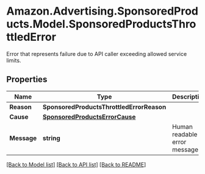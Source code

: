 # Amazon.Advertising.SponsoredProducts.Model.SponsoredProductsThrottledError
Error that represents failure due to API caller exceeding allowed service limits.

## Properties

Name | Type | Description | Notes
------------ | ------------- | ------------- | -------------
**Reason** | **SponsoredProductsThrottledErrorReason** |  | 
**Cause** | [**SponsoredProductsErrorCause**](SponsoredProductsErrorCause.md) |  | [optional] 
**Message** | **string** | Human readable error message | 

[[Back to Model list]](../README.md#documentation-for-models) [[Back to API list]](../README.md#documentation-for-api-endpoints) [[Back to README]](../README.md)

